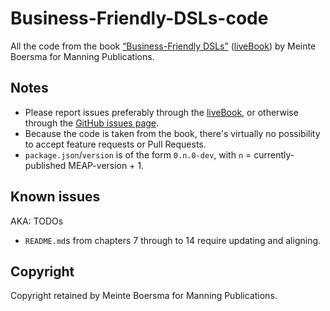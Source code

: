 # Business-Friendly-DSLs-code

All the code from the book [“Business-Friendly DSLs”](https://www.manning.com/books/business-friendly-dsls) ([liveBook](https://livebook.manning.com/book/business-friendly-dsls/)) by Meinte Boersma for Manning Publications.


## Notes

* Please report issues preferably through the [liveBook](https://livebook.manning.com/book/business-friendly-dsls/), or otherwise through the [GitHub issues page](https://github.com/dslmeinte/Business-Friendly-DSLs-code/issues). 
* Because the code is taken from the book, there's virtually no possibility to accept feature requests or Pull Requests.
* `package.json`/`version` is of the form `0.n.0-dev`, with `n` = currently-published MEAP-version + 1.


## Known issues

AKA: TODOs

* `README.md`s from chapters 7 through to 14 require updating and aligning.


## Copyright

Copyright retained by Meinte Boersma for Manning Publications.

